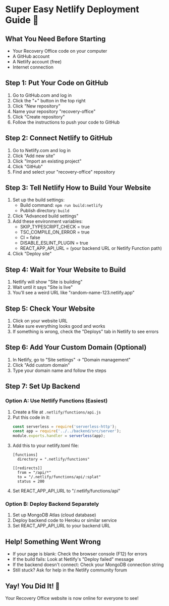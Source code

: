 # Super Easy Netlify Deployment Guide 🚀

## What You Need Before Starting
- Your Recovery Office code on your computer
- A GitHub account
- A Netlify account (free)
- Internet connection

## Step 1: Put Your Code on GitHub
1. Go to GitHub.com and log in
2. Click the "+" button in the top right
3. Click "New repository"
4. Name your repository "recovery-office"
5. Click "Create repository"
6. Follow the instructions to push your code to GitHub

## Step 2: Connect Netlify to GitHub
1. Go to Netlify.com and log in
2. Click "Add new site"
3. Click "Import an existing project"
4. Click "GitHub"
5. Find and select your "recovery-office" repository

## Step 3: Tell Netlify How to Build Your Website
1. Set up the build settings:
   - Build command: `npm run build:netlify`
   - Publish directory: `build`
2. Click "Advanced build settings"
3. Add these environment variables:
   - SKIP_TYPESCRIPT_CHECK = true
   - TSC_COMPILE_ON_ERROR = true
   - CI = false
   - DISABLE_ESLINT_PLUGIN = true
   - REACT_APP_API_URL = (your backend URL or Netlify Function path)
4. Click "Deploy site"

## Step 4: Wait for Your Website to Build
1. Netlify will show "Site is building"
2. Wait until it says "Site is live"
3. You'll see a weird URL like "random-name-123.netlify.app"

## Step 5: Check Your Website
1. Click on your website URL
2. Make sure everything looks good and works
3. If something is wrong, check the "Deploys" tab in Netlify to see errors

## Step 6: Add Your Custom Domain (Optional)
1. In Netlify, go to "Site settings" → "Domain management"
2. Click "Add custom domain"
3. Type your domain name and follow the steps

## Step 7: Set Up Backend
### Option A: Use Netlify Functions (Easiest)
1. Create a file at `.netlify/functions/api.js`
2. Put this code in it:
   ```javascript
   const serverless = require('serverless-http');
   const app = require('../../backend/src/server');
   module.exports.handler = serverless(app);
   ```
3. Add this to your netlify.toml file:
   ```
   [functions]
     directory = ".netlify/functions"
   
   [[redirects]]
     from = "/api/*"
     to = "/.netlify/functions/api/:splat"
     status = 200
   ```
4. Set REACT_APP_API_URL to "/.netlify/functions/api"

### Option B: Deploy Backend Separately
1. Set up MongoDB Atlas (cloud database)
2. Deploy backend code to Heroku or similar service
3. Set REACT_APP_API_URL to your backend URL

## Help! Something Went Wrong
- If your page is blank: Check the browser console (F12) for errors
- If the build fails: Look at Netlify's "Deploy failed" message
- If the backend doesn't connect: Check your MongoDB connection string
- Still stuck? Ask for help in the Netlify community forum

## Yay! You Did It! 🎉
Your Recovery Office website is now online for everyone to see! 